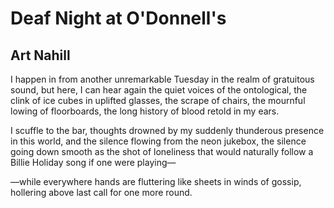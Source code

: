 # Deaf Night at O'Donnell's
## Art Nahill
I happen in
from another unremarkable
Tuesday in the realm
of gratuitous sound, but here,
I can hear again
the quiet voices of the ontological,
the clink of ice cubes
in uplifted glasses,
the scrape of chairs,
the mournful lowing of floorboards,
the long history of blood
retold in my ears.

I scuffle to the bar, thoughts
drowned
by my suddenly thunderous
presence in this world,
and the silence flowing
from the neon jukebox,
the silence going down
smooth as the shot
of loneliness that would
naturally follow
a Billie Holiday song
if one were playing—

—while everywhere hands
are fluttering like sheets
in winds of gossip,
hollering above last call
for one more round.
